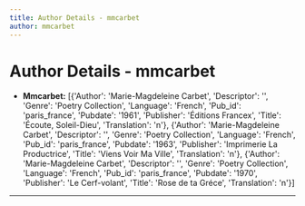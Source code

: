 ```yaml
---
title: Author Details - mmcarbet
author: mmcarbet
---
```


# Author Details - mmcarbet

<ul>
    <li><strong>Mmcarbet:</strong> [{'Author': 'Marie-Magdeleine Carbet', 'Descriptor': '', 'Genre': 'Poetry Collection', 'Language': 'French', 'Pub_id': 'paris_france', 'Pubdate': '1961', 'Publisher': 'Éditions Francex', 'Title': 'Écoute, Soleil-Dieu', 'Translation': 'n'}, {'Author': 'Marie-Magdeleine Carbet', 'Descriptor': '', 'Genre': 'Poetry Collection', 'Language': 'French', 'Pub_id': 'paris_france', 'Pubdate': '1963', 'Publisher': 'Imprimerie La Productrice', 'Title': 'Viens Voir Ma Ville', 'Translation': 'n'}, {'Author': 'Marie-Magdeleine Carbet', 'Descriptor': '', 'Genre': 'Poetry Collection', 'Language': 'French', 'Pub_id': 'paris_france', 'Pubdate': '1970', 'Publisher': 'Le Cerf-volant', 'Title': 'Rose de ta Gréce', 'Translation': 'n'}]</li>
</ul>
<hr>